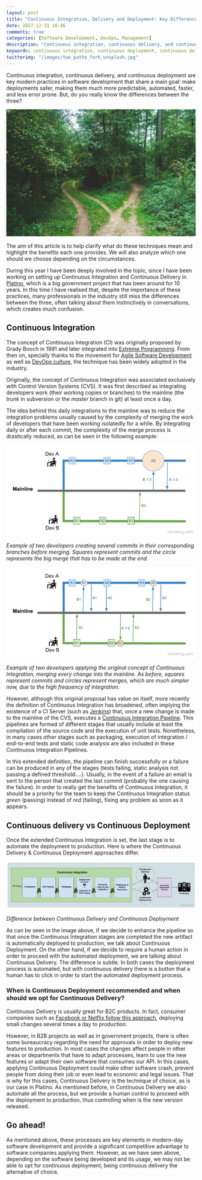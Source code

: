 ```yaml
---
layout: post
title: "Continuous Integration, Delivery and Deployment: Key Differences"
date: 2017-12-31 18:46
comments: true
categories: [Software Development, DevOps, Management]
description: "Continuous integration, continuous delivery, and continuous deployment are key modern practices in software development to achieve safer deployments."
keywords: continuous integration, continuous deployment, continuous delivery, agile, devops, software, production
twitterimg: "/images/two_paths_fork_unsplash.jpg"
---
```

Continuous integration, continuous delivery, and continuous deployment are key modern practices in software development that share a main goal: make deployments safer, making them much more predictable, automated, faster, and less error prone. But, do you really know the differences between the three?

<img src="/images/two_paths_fork_unsplash.jpg" alt="Picture of a fork in the trail in a forest, leading to two alternative paths" />

The aim of this article is to help clarify what do these techniques mean and highlight the benefits each one provides. We will also analyze which one should we choose depending on the circumstances.

<!-- More -->

During this year I have been deeply involved in the topic, since I have been working on setting up Continuous Integration and Continuous Delivery in [Platino](http://www.gobiernodecanarias.org/platino/), which is a big government project that has been around for 10 years. In this time I have realised that, despite the importance of these practices, many professionals in the industry still miss the differences between the three, often talking about them instinctively in conversations, which creates much confusion.

## Continuous Integration

The concept of Continuous Integration (CI) was originally proposed by Grady Booch in 1991 and later integrated into [Extreme Programming](http://www.extremeprogramming.org/). From then on, specially thanks to the movement for [Agile Software Development](http://agilemanifesto.org/) as well as [DevOps culture](https://www.atlassian.com/devops), the technique has been widely adopted in the industry.

Originally, the concept of Continuous Integration was associated exclusively with Control Version Systems (CVS). It was first described as integrating developers work (their working copies or branches) to the mainline (the *trunk* in subversion or the *master* branch in git) at least once a day.

The idea behind this daily integrations to the mainline was to reduce the integration problems usually caused by the complexity of merging the work of developers that have been working isolatedly for a while. By integrating daily or after each commit, the complexity of the merge process is drastically reduced, as can be seen in the following example:

<img src="/images/branches_without_ci.png" alt="Image of two developers working isolatedly over time, creating several commits before merging" />

*Example of two developers creating several commits in their corresponding branches before merging. Squares represent commits and the circle represents the big merge that has to be made at the end.*

<img src="/images/branches_ci.png" alt="Image of two developers applying continuous integration, integrating each change into the mainline" />

*Example of two developers applying the original concept of Continuous Integration, merging every change into the mainline. As before, squares represent commits and circles represent merges, which are much simpler now, due to the high frequency of integration.*

However, although this original proposal has value on itself, more recently the definition of Continuous Integration has broadened, often implying the existence of a CI Server (such as [Jenkins](https://jenkins-ci.org/)) that, once a new change is made to the mainline of the CVS, executes a [Continuous Integration Pipeline](https://jenkins.io/doc/book/pipeline/). This pipelines are formed of different stages that usually include at least the compilation of the source code and the execution of unit tests. Nonetheless, in many cases other stages such as packaging, execution of integration / end-to-end tests and static code analysis are also included in these Continuous Integration Pipelines.

In this extended definition, the pipeline can finish successfully or a failure can be produced in any of the stages (tests failing, static analysis not passing a defined threshold….). Usually, in the event of a failure an email is sent to the person that created the last commit (probably the one causing the failure). In order to really get the benefits of Continuous Integration, it should be a priority for the team to keep the Continuous Integration status *green* (passing) instead of *red* (failing), fixing any problem as soon as it appears.

## Continuous delivery vs Continuous Deployment

Once the extended Continuous Integration is set, the last stage is to automate the deployment to production. Here is where the Continuous Delivery & Continuous Deployment approaches differ.

<img src="/images/continuous_delivery_vs_deployment.png" alt="Diagram showing usual stages of Continuous Integration and the differences between Continuous Delivery and Continuous Deployment" />

*Difference between Continuous Delivery and Continuous Deployment*

As can be seen in the image above, if we decide to enhance the pipeline so that once the Continuous Integration stages are completed the new artifact is automatically deployed to production, we talk about Continuous Deployment. On the other hand, if we decide to require a human action in order to proceed with the automated deployment, we are talking about Continuous Delivery. The difference is subtle. In both cases the deployment process is automated, but with continuous delivery there is a button that a human has to click in order to start the automated deployment process.

### When is Continuous Deployment recommended and when should we opt for Continuous Delivery?

Continuous Delivery is usually great for B2C products. In fact, consumer companies such as [Facebook or Netflix follow this approach](https://research.fb.com/publications/continuous-deployment-at-facebook-and-oanda/), deploying small changes several times a day to production.

However, in B2B projects as well as in government projects, there is often some bureaucracy regarding the need for approvals in order to deploy new features to production. In most cases the changes affect people in other areas or departments that have to adapt processes, learn to use the new features or adapt their own software that consumes our API. In this cases, applying Continuous Deployment could make other software crash, prevent people from doing their job or even lead to economic and legal issues. That is why for this cases, Continuous Delivery is the technique of choice, as is our case in Platino. As mentioned before, in Continuous Delivery we also automate all the process, but we provide a human control to proceed with the deployment to production, thus controlling when is the new version released.

## Go ahead!

As mentioned above, these processes are key elements in modern-day software development and provide a significant competitive advantage to software companies applying them. However, as we have seen above, depending on the software being developed and its usage, we may not be able to opt for continuous deployment, being continuous delivery the alternative of choice.
